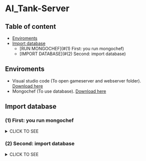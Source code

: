 # AI_Tank-Server

## Table of content

- [Enviroments](#Enviroments)
- [Import database](#Import)
    - [RUN MONGOCHEF](#(1) First: you run mongochef)
    - [IMPORT DATABASE](#(2) Second: import database)

## Enviroments
- Visual studio code (To open gameserver and webserver folder). [Download here](https://code.visualstudio.com/docs/?dv=win)
- Mongochef (To use database). [Download here](https://drive.google.com/file/d/1RJywbAKmuMsNvHmJcCxUVtVXGD_YSftO/view?usp=sharing)

## Import database
### (1) First: you run mongochef


<details><summary>CLICK TO SEE</summary>
<p>

#### ![image](https://user-images.githubusercontent.com/52252046/95580666-eda43800-0a61-11eb-9ed9-9924e25e568c.png)

</p>
</details>



### (2) Second: import database




<details><summary>CLICK TO SEE</summary>
<p>

#### ![image](https://user-images.githubusercontent.com/52252046/95580728-01e83500-0a62-11eb-9899-dc946697688e.png)
#### ![image](https://user-images.githubusercontent.com/52252046/95580767-12001480-0a62-11eb-8713-719de3fc1a50.png)
#### ![image](https://user-images.githubusercontent.com/52252046/95580790-1d534000-0a62-11eb-89fa-9b32ce8f878d.png)
#### ![image](https://user-images.githubusercontent.com/52252046/95580831-2e03b600-0a62-11eb-8cf0-151711663282.png)

</p>
</details>
